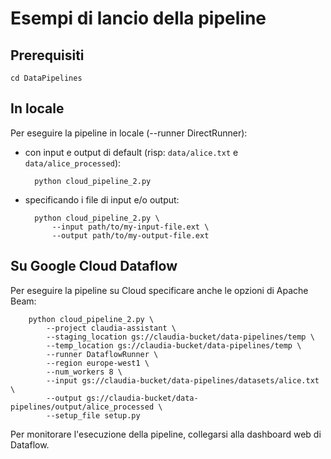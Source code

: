 # Esempi di lancio della pipeline

## Prerequisiti

    cd DataPipelines

## In locale

Per eseguire la pipeline in locale (--runner DirectRunner):

* con input e output di default (risp: `data/alice.txt` e `data/alice_processed`):

        python cloud_pipeline_2.py
        
* specificando i file di input e/o output:

        python cloud_pipeline_2.py \
            --input path/to/my-input-file.ext \
            --output path/to/my-output-file.ext
            
            
## Su Google Cloud Dataflow

Per eseguire la pipeline su Cloud specificare anche le opzioni di Apache Beam:

        python cloud_pipeline_2.py \
            --project claudia-assistant \
            --staging_location gs://claudia-bucket/data-pipelines/temp \
            --temp_location gs://claudia-bucket/data-pipelines/temp \
            --runner DataflowRunner \
            --region europe-west1 \
            --num_workers 8 \
            --input gs://claudia-bucket/data-pipelines/datasets/alice.txt \
            --output gs://claudia-bucket/data-pipelines/output/alice_processed \
            --setup_file setup.py

Per monitorare l'esecuzione della pipeline, collegarsi alla dashboard web di Dataflow.
